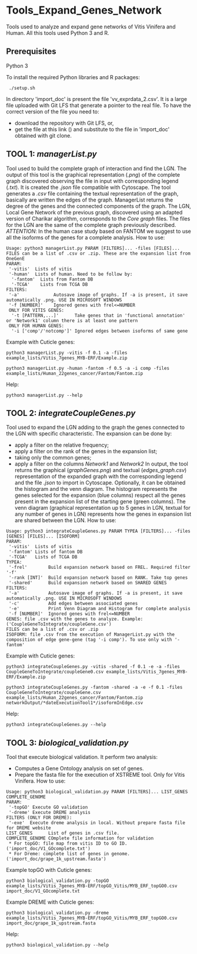 # Tools_Expand_Genes_Network
 Tools used to analyze and expand gene networks of Vitis Vinifera and Human. All this tools used Python 3 and R.

## Prerequisites
  Python 3

  To install the required Python libraries and R packages:
  ```
   ./setup.sh
  ```

  In directory 'import_doc' is present the file 'vv_exprdata_2.csv'.  It is a large file uploaded with Git LFS that generate a pointer to the real file. To have the correct version of the file you need to:
   - download the repository with Git LFS, or,
   - get the file at this link (<!--insert link-->) and substitute to the file in 'import_doc' obtained with git clone.
<!-- Python 3
 Library of Python (install with pip3):
   * *datetime*
   ```
    pip3 install datetime
   ```
   * *pandas*
   ```
    pip3 install pandas
   ```
   * *rpy2*
   ```
    pip3 install rpy2
   ```
   * *matplotlib*
   ```
    pip3 install matplotlib
   ```
   * *matplotlib-venn*
   ```
    pip3 install matplotlib-venn
   ```
   * *networkx*
   ```
    pip3 install networkx
   ```
   * *numpy*
   ```
    pip3 install numpy
   ```
   * *scipy*
   ```
    pip3 install scipy
   ```
   * *rpack*
   ```
    pip3 install rectangle-packer
   ```


 For *biological_validation.py* is required R with [*topGO*](https://bioconductor.org/packages/release/bioc/html/topGO.html) and [DREME](http://meme-suite.org/doc/dreme.html) form MEME suite.
   Install *topGO* library:
   ```
    if (!requireNamespace("BiocManager", quietly = TRUE))
    install.packages("BiocManager")

    BiocManager::install("topGO")
   ```
   Install DREME: [DREME tool](http://meme-suite.org/doc/download.html)
-->

## TOOL 1: *managerList.py*
<!--Tool used to build the complete graph of interaction and find the LGN. In the human case study based on FANTOM we suggest to use all the isoforms of the genes for a complete analysis.
How to use:-->
Tool used to build the complete graph of interaction and find the LGN.
The output of this tool is the graphical representation (*.png*) of the complete graph discovered observing the file in input with corresponding legend (*.txt*). It is created the *.json* file compatible with Cytoscape. The tool generates a *.csv* file containing the textual representation of the graph, basically are written the edges of the graph. ManagerList returns the degree of the genes and the connected components of the graph.
The LGN, Local Gene Network of the previous graph, discovered using an adapted version of Charikar algorithm, corresponds to the *Core graph* files. The files for the LGN are the same of the complete graph previously described.
*ATTENTION*: In the human case study based on FANTOM we suggest to use all the isoforms of the genes for a complete analysis.
How to use:
```
Usage: python3 managerList.py PARAM [FILTERS]... -files [FILES]...
FILES can be a list of .csv or .zip. These are the expansion list from OneGenE
PARAM:
 '-vitis'  Lists of vitis
 '-human'  Lists of human. Need to be follow by:
  '-fantom'  Lists from Fantom DB
  '-TCGA'    Lists from TCGA DB
FILTERS:
 '-a'             Autosave image of graphs. If -a is present, it save automatically .png. USE IN MICROSOFT WINDOWS
 '-f [NUMBER]'    Ignored genes with frel<=NUMBER
 ONLY FOR VITIS GENES:
  '-t [PATTERN,...]'      Take genes that in 'functional annotation' or 'Network1' column there is at least one pattern
 ONLY FOR HUMAN GENES:
  '-i ['comp'/'notcomp']' Ignored edges between isoforms of same gene
```
Example with Cuticle genes:
```
python3 managerList.py -vitis -f 0.1 -a -files example_lists/Vitis_7genes_MYB-ERF/Example.zip
```
```
python3 managerList.py -human -fantom -f 0.5 -a -i comp -files example_lists/Human_22genes_cancer/Fantom/Fantom.zip
```
Help:
```
python3 managerList.py --help
```

## TOOL 2: *integrateCoupleGenes.py*
Tool used to expand the LGN adding to the graph the genes connected to the LGN with specific characteristic. The expansion can be done by:
  - apply a filter on the relative frequency;
  - apply a filter on the rank of the genes in the expansion list;
  - taking only the common genes;
  - apply a filter on the columns *Network1* and *Network2*
In output, the tool returns the graphical (*graphGenes.png*) and textual (*edges_graph.csv*) representation of the expanded graph  with the corresponding legend and the file *.json* to import in Cytoscape. Optionally, it can be obtained the histogram and the venn diagram. The histogram represents the genes selected for the expansion (blue columns) respect all the genes present in the expansion list of the starting gene (green columns). The venn diagram (graphical representation up to 5 genes in LGN, textual for any number of genes in LGN) represents how the genes in expansion list are shared between the LGN.
How to use:
```
Usage: python3 integrateCoupleGenes.py PARAM TYPEA [FILTERS]... -files [GENES] [FILES]... [ISOFORM]
PARAM:
 '-vitis'  Lists of vitis
 '-fantom' Lists of fantom DB
 '-TCGA'   Lists of TCGA DB
TYPEA:
 '-frel'        Build expansion network based on FREL. Required filter '-f'
 '-rank [INT]'  Build expansion network based on RANK. Take top genes
 '-shared'      Build expansion network based on SHARED GENES
FILTERS:
 '-a'           Autosave image of graphs. If -a is present, it save automatically .png. USE IN MICROSOFT WINDOWS
 '-c'           Add edges between associated genes
 '-e'           Print Venn Diagram and Histogram for complete analysis
 '-f [NUMBER]'  Ignored genes with frel<=NUMBER
GENES: file .csv with the genes to analyze. Example: ('CoupleGeneToIntegrate/coupleGene.csv')
FILES can be a list of .csv or .zip
ISOFORM: file .csv from the execution of ManagerList.py with the composition of edge gene-gene (tag '-i comp'). To use only with '-fantom'
```
Example with Cuticle genes:
```
python3 integrateCoupleGenes.py -vitis -shared -f 0.1 -e -a -files CoupleGeneToIntegrate/coupleGene0.csv example_lists/Vitis_7genes_MYB-ERF/Example.zip
```
```
python3 integrateCoupleGenes.py -fantom -shared -a -e -f 0.1 -files CoupleGeneToIntegrate/coupleGene.csv example_lists/Human_22genes_cancer/Fantom/Fantom.zip networkOutput/*dateExecutionTool1*/isoformInEdge.csv
```
Help:
```
python3 integrateCoupleGenes.py --help
```

## TOOL 3: *biological_validation.py*
Tool that execute biological validation. It perform two analysis:
  - Computes a Gene Ontology analysis on set of genes.
  - Prepare the fasta file for the execution of XSTREME tool.
Only for Vitis Vinifera.
How to use:
```
Usage: python3 biological_validation.py PARAM [FILTERS]... LIST_GENES COMPLETE_GENOME
PARAM:
 '-topGO' Execute GO validation
 '-dreme' Execute DREME analysis
FILTERS (ONLY FOR DREME):
 '-exe'  Execute dreme analysis in local. Without prepare fasta file for DREME website
LIST_GENES      List of genes in .csv file.
COMPLETE_GENOME COmplete file information for validation
 * For topGO: file map from vitis ID to GO ID. ('import_doc/V1_GOcomplete.txt')
 * For Dreme: complete list of genes in genome. ('import_doc/grape_1k_upstream.fasta')
```
Example topGO with Cuticle genes:
```
python3 biological_validation.py -topGO example_lists/Vitis_7genes_MYB-ERF/topGO_Vitis/MYB_ERF_topGO0.csv import_doc/V1_GOcomplete.txt
```
Example DREME with Cuticle genes:
```
python3 biological_validation.py -dreme example_lists/Vitis_7genes_MYB-ERF/topGO_Vitis/MYB_ERF_topGO0.csv import_doc/grape_1k_upstream.fasta
```
Help:
```
python3 biological_validation.py --help
```
